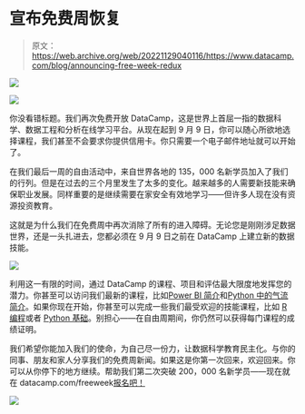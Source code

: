 # 宣布免费周恢复

> 原文：<https://web.archive.org/web/20221129040116/https://www.datacamp.com/blog/announcing-free-week-redux>

[![](img/6a38da8095d2fd83aec180280e7e8cd0.png)](https://web.archive.org/web/20220703060537/https://www.datacamp.com/pricing)

[![](img/c5e56f6189079241975b9bf8f2e84de0.png)](https://web.archive.org/web/20220703060537/https://www.datacamp.com/pricing)

你没看错标题。我们再次免费开放 DataCamp，这是世界上首屈一指的数据科学、数据工程和分析在线学习平台。从现在起到 9 月 9 日，你可以随心所欲地选择课程，我们甚至不会要求你提供信用卡。你只需要一个电子邮件地址就可以开始了。

在我们最后一周的自由活动中，来自世界各地的 135，000 名新学员加入了我们的行列。但是在过去的三个月里发生了太多的变化。越来越多的人需要新技能来确保职业发展。同样重要的是继续需要在家安全有效地学习——但许多人现在没有资源投资教育。

这就是为什么我们在免费周中再次消除了所有的进入障碍。无论您是刚刚涉足数据世界，还是一头扎进去，您都必须在 9 月 9 日之前在 DataCamp 上建立新的数据技能。

[![](img/c05178f04f87121a6465339bbc16d169.png)](https://web.archive.org/web/20220703060537/https://www.datacamp.com/pricing)

利用这一有限的时间，通过 DataCamp 的课程、项目和评估最大限度地发挥您的潜力。你甚至可以访问我们最新的课程，比如[Power BI 简介](https://web.archive.org/web/20220703060537/https://www.datacamp.com/courses/introduction-to-power-bi)和[Python 中的气流简介](https://web.archive.org/web/20220703060537/https://www.datacamp.com/courses/introduction-to-airflow-in-python)。如果你现在开始，你甚至可以完成一些我们最受欢迎的技能课程，比如 [R 编程](https://web.archive.org/web/20220703060537/https://www.datacamp.com/tracks/r-programming)或者 [Python 基础](https://web.archive.org/web/20220703060537/https://www.datacamp.com/tracks/python-fundamentals)。别担心——在自由周期间，你仍然可以获得每门课程的成绩证明。

我们希望你能加入我们的使命，为自己尽一份力，让数据科学教育民主化。与你的同事、朋友和家人分享我们的免费周新闻。如果这是你第一次回来，欢迎回来。你可以从你停下的地方继续。帮助我们第二次突破 200，000 名新学员——现在就在 datacamp.com/freeweek[报名吧！](https://web.archive.org/web/20220703060537/https://www.datacamp.com/pricing)

[![](img/c5e56f6189079241975b9bf8f2e84de0.png)](https://web.archive.org/web/20220703060537/https://datacamp.com/freeweek)